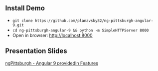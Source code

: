 
## Install Demo

- `git clone https://github.com/planavsky82/ng-pittsburgh-angular-9.git` 
- `cd ng-pittsburgh-angular-9 && python -m SimpleHTTPServer 8000`
- Open in browser: [http://localhost:8000](http://localhost:8000)

## Presentation Slides

[ngPittsburgh - Angular 9 providedIn Features](https://docs.google.com/presentation/d/1gFJ3kIl2qFOe0sXmRukhXuoMQbgZk3uEZGdtod8ZaIM/edit?usp=sharing)